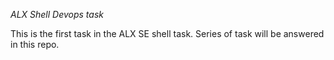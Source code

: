 _ALX Shell Devops task_

This is the first task in the ALX SE shell task. Series of task will be answered in this repo.
